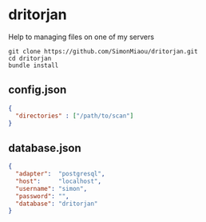 # dritorjan
Help to managing files on one of my servers

```
git clone https://github.com/SimonMiaou/dritorjan.git
cd dritorjan
bundle install
```

## config.json
```json
{
  "directories" : ["/path/to/scan"]
}
```
## database.json
```json
{
  "adapter":  "postgresql",
  "host":     "localhost",
  "username": "simon",
  "password": "",
  "database": "dritorjan"
}

```
